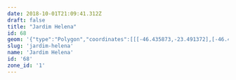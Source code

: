 ```yaml
---
date: 2018-10-01T21:09:41.312Z
draft: false
title: "Jardim Helena"
id: 68
geom: '{"type":"Polygon","coordinates":[[[-46.435873,-23.491372],[-46.429839,-23.492012],[-46.428952,-23.492084],[-46.428948,-23.492024],[-46.428825,-23.492035],[-46.426383,-23.49232],[-46.421113,-23.492799],[-46.419665,-23.49295],[-46.419672,-23.492998],[-46.412335,-23.493739],[-46.411165,-23.493793],[-46.406712,-23.494306],[-46.406709,-23.494258],[-46.40571,-23.494295],[-46.40567,-23.494247],[-46.405205,-23.494247],[-46.405211,-23.494294],[-46.404286,-23.494263],[-46.404286,-23.494332],[-46.402272,-23.494242],[-46.400406,-23.494118],[-46.400407,-23.493983],[-46.397412,-23.493777],[-46.397006,-23.493693],[-46.396133,-23.493403],[-46.395718,-23.493183],[-46.395271,-23.492837],[-46.393914,-23.491452],[-46.393881,-23.491481],[-46.390406,-23.487753],[-46.390103,-23.487492],[-46.390041,-23.487547],[-46.389861,-23.487398],[-46.389908,-23.487349],[-46.389461,-23.487031],[-46.388203,-23.486361],[-46.388125,-23.486381],[-46.3867,-23.48571],[-46.38486,-23.484765],[-46.384917,-23.484674],[-46.381086,-23.48273],[-46.380049,-23.482299],[-46.378363,-23.481794],[-46.378577,-23.48097],[-46.378504,-23.479998],[-46.37852,-23.479208],[-46.378726,-23.478791],[-46.37985,-23.478037],[-46.38021,-23.476905],[-46.380384,-23.476547],[-46.381102,-23.475806],[-46.38126,-23.475552],[-46.381673,-23.473906],[-46.381686,-23.473247],[-46.382273,-23.472956],[-46.382648,-23.473028],[-46.383262,-23.473266],[-46.383398,-23.473202],[-46.38352,-23.473395],[-46.384107,-23.473815],[-46.384321,-23.474139],[-46.3843,-23.474348],[-46.384139,-23.474489],[-46.383872,-23.47458],[-46.383427,-23.474607],[-46.383176,-23.474828],[-46.383245,-23.475128],[-46.38363,-23.475493],[-46.383963,-23.475623],[-46.384138,-23.475622],[-46.385025,-23.475418],[-46.385565,-23.47509],[-46.385904,-23.474585],[-46.386133,-23.474449],[-46.386423,-23.474483],[-46.386684,-23.474681],[-46.386762,-23.475027],[-46.386377,-23.475493],[-46.386312,-23.475757],[-46.386764,-23.476128],[-46.386937,-23.476353],[-46.387077,-23.476628],[-46.387137,-23.477169],[-46.38682,-23.478101],[-46.386324,-23.479035],[-46.38622,-23.479659],[-46.386381,-23.479922],[-46.386664,-23.480104],[-46.38693,-23.480459],[-46.387461,-23.481664],[-46.387619,-23.481883],[-46.38861,-23.482372],[-46.388745,-23.482374],[-46.388982,-23.482288],[-46.389249,-23.482073],[-46.390054,-23.481616],[-46.390563,-23.481489],[-46.391534,-23.48058],[-46.39188,-23.480547],[-46.392471,-23.480731],[-46.393334,-23.481286],[-46.393986,-23.481827],[-46.394878,-23.482422],[-46.3953,-23.482795],[-46.395875,-23.483466],[-46.396811,-23.484386],[-46.396856,-23.484542],[-46.397156,-23.484677],[-46.397187,-23.484825],[-46.397093,-23.485027],[-46.397199,-23.485368],[-46.397535,-23.48543],[-46.397631,-23.485849],[-46.397735,-23.485993],[-46.398172,-23.486098],[-46.398296,-23.485997],[-46.398463,-23.485977],[-46.398699,-23.485968],[-46.398856,-23.486036],[-46.399417,-23.485902],[-46.399788,-23.485953],[-46.400265,-23.486228],[-46.400534,-23.486935],[-46.400733,-23.486901],[-46.401148,-23.48695],[-46.401809,-23.486763],[-46.401939,-23.486361],[-46.40226,-23.485939],[-46.402932,-23.485475],[-46.403281,-23.485107],[-46.403634,-23.484868],[-46.403789,-23.484837],[-46.404058,-23.484951],[-46.404082,-23.485382],[-46.404383,-23.485775],[-46.404742,-23.486068],[-46.405003,-23.486142],[-46.405344,-23.486169],[-46.405834,-23.486068],[-46.406037,-23.485926],[-46.406421,-23.485437],[-46.406571,-23.484978],[-46.406657,-23.483773],[-46.406558,-23.483352],[-46.406238,-23.482544],[-46.406149,-23.481955],[-46.406194,-23.481654],[-46.406125,-23.48146],[-46.405957,-23.481307],[-46.405544,-23.48124],[-46.404527,-23.481442],[-46.404204,-23.481316],[-46.404066,-23.481204],[-46.40398,-23.481033],[-46.403979,-23.480799],[-46.404058,-23.480653],[-46.405577,-23.479417],[-46.405705,-23.47904],[-46.405673,-23.478911],[-46.405436,-23.478735],[-46.405089,-23.478603],[-46.404636,-23.478554],[-46.404482,-23.478477],[-46.404373,-23.478307],[-46.404603,-23.477954],[-46.405204,-23.477538],[-46.405337,-23.477379],[-46.405369,-23.477042],[-46.405236,-23.476513],[-46.405299,-23.476318],[-46.405435,-23.476245],[-46.40572,-23.476229],[-46.406031,-23.476455],[-46.406365,-23.477429],[-46.40664,-23.4777],[-46.406809,-23.477755],[-46.407021,-23.477705],[-46.407375,-23.477491],[-46.408167,-23.476851],[-46.40837,-23.476474],[-46.408318,-23.475965],[-46.408173,-23.475795],[-46.407203,-23.475477],[-46.406981,-23.475241],[-46.407334,-23.474917],[-46.407569,-23.474862],[-46.408642,-23.474998],[-46.409598,-23.475229],[-46.40984,-23.475177],[-46.410104,-23.474966],[-46.410166,-23.474712],[-46.410141,-23.474451],[-46.410063,-23.474335],[-46.409534,-23.473956],[-46.408045,-23.473261],[-46.407782,-23.473014],[-46.40761,-23.472619],[-46.407774,-23.472218],[-46.407923,-23.472091],[-46.40863,-23.472047],[-46.41021,-23.47156],[-46.410397,-23.471203],[-46.410149,-23.47084],[-46.410155,-23.470761],[-46.410233,-23.470589],[-46.410336,-23.470524],[-46.410943,-23.470375],[-46.411451,-23.470506],[-46.412065,-23.470411],[-46.412532,-23.470727],[-46.413545,-23.471265],[-46.414428,-23.472059],[-46.415128,-23.472501],[-46.41528,-23.472739],[-46.415259,-23.472903],[-46.414374,-23.473126],[-46.414156,-23.473327],[-46.414024,-23.473635],[-46.414239,-23.474025],[-46.414586,-23.47426],[-46.414877,-23.474374],[-46.415301,-23.474372],[-46.415598,-23.474252],[-46.415929,-23.473644],[-46.416154,-23.473021],[-46.41648,-23.472684],[-46.416993,-23.472433],[-46.417451,-23.472468],[-46.417851,-23.472694],[-46.418037,-23.472736],[-46.41839,-23.473038],[-46.418517,-23.473255],[-46.418562,-23.473561],[-46.418411,-23.474284],[-46.418945,-23.474419],[-46.419182,-23.474342],[-46.420078,-23.473837],[-46.420825,-23.47372],[-46.42172,-23.473129],[-46.423666,-23.472844],[-46.423874,-23.472866],[-46.424702,-23.47276],[-46.425727,-23.472449],[-46.426715,-23.471968],[-46.426974,-23.471971],[-46.427164,-23.472014],[-46.428841,-23.472937],[-46.429179,-23.473219],[-46.429631,-23.473308],[-46.429975,-23.473553],[-46.430135,-23.473934],[-46.430186,-23.474239],[-46.430161,-23.474658],[-46.429805,-23.47562],[-46.429833,-23.47603],[-46.429939,-23.476216],[-46.430131,-23.476319],[-46.430557,-23.476361],[-46.431276,-23.476203],[-46.431559,-23.476316],[-46.43171,-23.476534],[-46.431589,-23.476986],[-46.43095,-23.477357],[-46.430792,-23.477587],[-46.430857,-23.477782],[-46.431041,-23.477982],[-46.431473,-23.477923],[-46.431925,-23.477632],[-46.432268,-23.477512],[-46.432805,-23.477491],[-46.433288,-23.477316],[-46.433406,-23.477052],[-46.433377,-23.476796],[-46.433467,-23.476473],[-46.433568,-23.476278],[-46.433912,-23.476072],[-46.434334,-23.476027],[-46.435568,-23.475736],[-46.435992,-23.475713],[-46.436261,-23.475775],[-46.43642,-23.475888],[-46.436501,-23.476071],[-46.436505,-23.476509],[-46.436395,-23.476892],[-46.436101,-23.477269],[-46.4359,-23.477424],[-46.435251,-23.477737],[-46.435068,-23.477883],[-46.434943,-23.478201],[-46.434995,-23.478499],[-46.435309,-23.478701],[-46.436508,-23.479196],[-46.437043,-23.479589],[-46.437639,-23.479831],[-46.439478,-23.480155],[-46.439981,-23.480083],[-46.440259,-23.479867],[-46.440347,-23.480788],[-46.440556,-23.480971],[-46.440722,-23.48125],[-46.440768,-23.481575],[-46.440977,-23.481932],[-46.440936,-23.482115],[-46.440775,-23.482279],[-46.43941,-23.482767],[-46.438943,-23.483051],[-46.438055,-23.48336],[-46.437432,-23.4835],[-46.436867,-23.483985],[-46.436175,-23.484811],[-46.43549,-23.485767],[-46.435369,-23.486166],[-46.435214,-23.48805],[-46.43544,-23.488722],[-46.436048,-23.489751],[-46.436082,-23.490073],[-46.435873,-23.491372]]]}'
slug: 'jardim-helena'
name: 'Jardim Helena'
id: '68'
zone_id: '1'
---
```

		